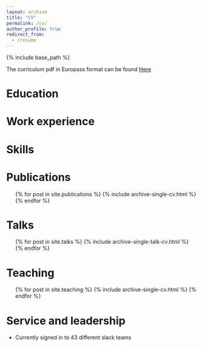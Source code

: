 ```yaml
---
layout: archive
title: "CV"
permalink: /cv/
author_profile: true
redirect_from:
  - /resume
---
```


{% include base_path %}

The curriculum pdf in Europass format can be found [Here](http://danielefriolo.github.io/files/DanieleFriolo_CV.pdf)

Education
======


Work experience
======

  
Skills
======


Publications
======
  <ul>{% for post in site.publications %}
    {% include archive-single-cv.html %}
  {% endfor %}</ul>
  
Talks
======
  <ul>{% for post in site.talks %}
    {% include archive-single-talk-cv.html %}
  {% endfor %}</ul>
  
Teaching
======
  <ul>{% for post in site.teaching %}
    {% include archive-single-cv.html %}
  {% endfor %}</ul>
  
Service and leadership
======
* Currently signed in to 43 different slack teams
